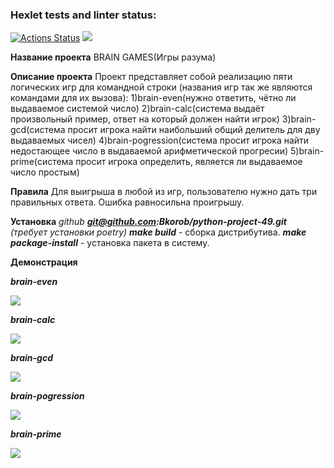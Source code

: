 ### Hexlet tests and linter status:
[![Actions Status](https://github.com/Bkorob/python-project-49/workflows/hexlet-check/badge.svg)](https://github.com/Bkorob/python-project-49/actions)   <a href="https://codeclimate.com/github/Bkorob/python-project-49/maintainability"><img src="https://api.codeclimate.com/v1/badges/eee06181155c8e14ef34/maintainability" /></a>

**Название проекта**
BRAIN GAMES(Игры разума)

**Описание проекта**
Проект представляет собой реализацию пяти логических игр для командной строки
(названия игр так же являются командами для их вызова):
1)brain-even(нужно ответить, чётно ли выдаваемое системой число)
2)brain-calc(система выдаёт произвольный пример, ответ на который должен найти игрок)
3)brain-gcd(система просит игрока найти наибольший общий делитель для дву выдаваемых чисел)
4)brain-pogression(система просит игрока найти недостающее число в выдаваемой арифметической прогресии)
5)brain-prime(система просит игрока определить, является ли выдаваемое число простым)

**Правила**
Для выигрыша в любой из игр, пользователю нужно дать три правильных ответа. Ошибка равносильна проигрышу.

**Установка**
*github*
***git@github.com:Bkorob/python-project-49.git***
*(требует установки poetry)*
***make build*** - сборка дистрибутива.
***make package-install*** - установка пакета в систему.

**Демонстрация**

***brain-even***

<a href="https://asciinema.org/a/BTLr9prFaLIaEI8uZcq5xl6yb" target="_blank"><img src="https://asciinema.org/a/BTLr9prFaLIaEI8uZcq5xl6yb.svg" /></a>

***brain-calc***

<a href="https://asciinema.org/a/WrDnG9eUG3uv1QSKED73ROFBI" target="_blank"><img src="https://asciinema.org/a/WrDnG9eUG3uv1QSKED73ROFBI.svg" /></a>

***brain-gcd***

<a href="https://asciinema.org/a/xTN75uEvoAisHsuRh0vyj0OSp" target="_blank"><img src="https://asciinema.org/a/xTN75uEvoAisHsuRh0vyj0OSp.svg" /></a>

***brain-pogression***

<a href="https://asciinema.org/a/ZcDxZQmI1osBdl8nxRrnIVzob" target="_blank"><img src="https://asciinema.org/a/ZcDxZQmI1osBdl8nxRrnIVzob.svg" /></a>

***brain-prime***

<a href="https://asciinema.org/a/bsIXRvsxbKLgTstcd5HuAPpuZ" target="_blank"><img src="https://asciinema.org/a/bsIXRvsxbKLgTstcd5HuAPpuZ.svg" /></a>
